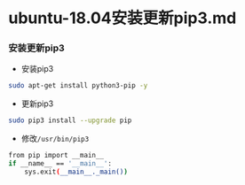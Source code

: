 ubuntu-18.04安装更新pip3.md
===


### 安装更新pip3
- 安装pip3
```Bash
sudo apt-get install python3-pip -y
```

- 更新pip3
```Bash
sudo pip3 install --upgrade pip
```
- 修改`/usr/bin/pip3`
```Bash
from pip import __main__
if __name__ == '__main__':
    sys.exit(__main__._main())
```
